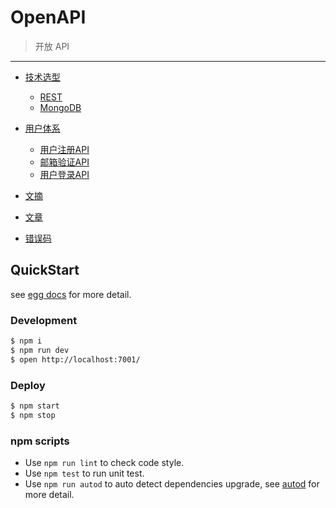 # OpenAPI

> 开放 API

---

- [技术选型](./doc/技术选型.md)
    - [REST](./doc/REST.md)
    - [MongoDB]()

- [用户体系](./doc/用户体系.md)
    - [用户注册API](./doc/api/user/用户注册API.md)
    - [邮箱验证API](./doc/api/user/邮箱验证API.md)
    - [用户登录API](./doc/api/user/用户登录API.md)

- [文摘](./doc/文摘.md)

- [文章](./doc/文章.md)

- [错误码](./doc/错误码.md)



## QuickStart

<!-- add docs here for user -->

see [egg docs][egg] for more detail.

### Development

```bash
$ npm i
$ npm run dev
$ open http://localhost:7001/
```

### Deploy

```bash
$ npm start
$ npm stop
```

### npm scripts

- Use `npm run lint` to check code style.
- Use `npm test` to run unit test.
- Use `npm run autod` to auto detect dependencies upgrade, see [autod](https://www.npmjs.com/package/autod) for more detail.


[egg]: https://eggjs.org